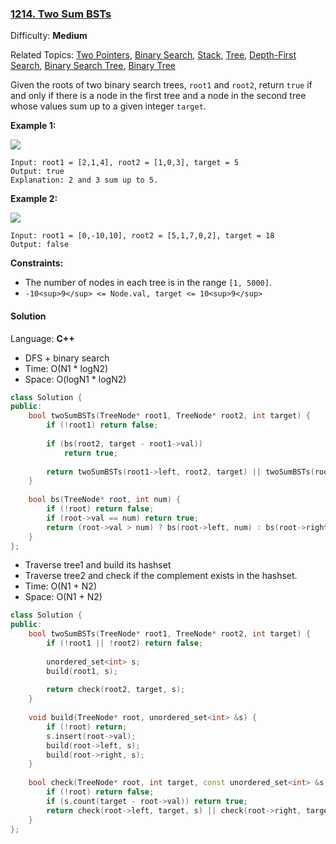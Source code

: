 ### [1214\. Two Sum BSTs](https://leetcode.com/problems/two-sum-bsts/)

Difficulty: **Medium**

Related Topics: [Two Pointers](https://leetcode.com/tag/two-pointers/), [Binary Search](https://leetcode.com/tag/binary-search/), [Stack](https://leetcode.com/tag/stack/), [Tree](https://leetcode.com/tag/tree/), [Depth-First Search](https://leetcode.com/tag/depth-first-search/), [Binary Search Tree](https://leetcode.com/tag/binary-search-tree/), [Binary Tree](https://leetcode.com/tag/binary-tree/)


Given the roots of two binary search trees, `root1` and `root2`, return `true` if and only if there is a node in the first tree and a node in the second tree whose values sum up to a given integer `target`.

**Example 1:**

![](https://assets.leetcode.com/uploads/2021/02/10/ex1.png)

```
Input: root1 = [2,1,4], root2 = [1,0,3], target = 5
Output: true
Explanation: 2 and 3 sum up to 5.
```

**Example 2:**

![](https://assets.leetcode.com/uploads/2021/02/10/ex2.png)

```
Input: root1 = [0,-10,10], root2 = [5,1,7,0,2], target = 18
Output: false
```

**Constraints:**

*   The number of nodes in each tree is in the range `[1, 5000]`.
*   `-10<sup>9</sup> <= Node.val, target <= 10<sup>9</sup>`


#### Solution

Language: **C++**

* DFS + binary search
* Time: O(N1 * logN2)
* Space: O(logN1 * logN2)

```c++
class Solution {
public:
    bool twoSumBSTs(TreeNode* root1, TreeNode* root2, int target) {
        if (!root1) return false;
        
        if (bs(root2, target - root1->val)) 
            return true;
        
        return twoSumBSTs(root1->left, root2, target) || twoSumBSTs(root1->right, root2, target);
    }
    
    bool bs(TreeNode* root, int num) {
        if (!root) return false;
        if (root->val == num) return true;
        return (root->val > num) ? bs(root->left, num) : bs(root->right, num);
    }
};
```

* Traverse tree1 and build its hashset
* Traverse tree2 and check if the complement exists in the hashset.
* Time: O(N1 + N2)
* Space: O(N1 + N2)

```c++
class Solution {
public:
    bool twoSumBSTs(TreeNode* root1, TreeNode* root2, int target) {
        if (!root1 || !root2) return false;
        
        unordered_set<int> s;
        build(root1, s);
        
        return check(root2, target, s);
    }
    
    void build(TreeNode* root, unordered_set<int> &s) {
        if (!root) return;
        s.insert(root->val);
        build(root->left, s);
        build(root->right, s);
    }
    
    bool check(TreeNode* root, int target, const unordered_set<int> &s) {
        if (!root) return false;
        if (s.count(target - root->val)) return true;
        return check(root->left, target, s) || check(root->right, target, s);
    }
};
```